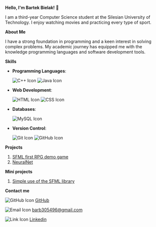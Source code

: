 **Hello, I'm Bartek Bielak!** 👋

I am a third-year Computer Science student at the Silesian University of Technology.
I enjoy watching movies and practicing every type of sport.

**About Me**

I have a strong foundation in programming and a keen interest in solving complex problems. 
My academic journey has equipped me with the knowledge programming languages and software development tools.

**Skills**
- **Programming Languages**:

  ![C++ Icon](https://img.icons8.com/color/48/000000/c-plus-plus-logo.png)
  ![Java Icon](https://github.com/user-attachments/assets/a603c285-6098-4a6c-b7d5-63aed304efed)



- **Web Development**:

  ![HTML Icon](https://img.icons8.com/color/48/000000/html-5.png)
  ![CSS Icon](https://img.icons8.com/color/48/000000/css3.png)

- **Databases**:

  ![MySQL Icon](https://img.icons8.com/?size=60&id=QSjnrUKYMnxO&format=png&color=000000)

- **Version Control**:

  ![Git Icon](https://img.icons8.com/?size=60&id=20906&format=png&color=000000)
  ![GitHub Icon](https://img.icons8.com/?size=60&id=D5XsEXNbhkMI&format=png&color=000000)

**Projects**

1. [SFML first RPG demo game](https://github.com/bb305496/SFML_Game_Demo)
2.  [NeuralNet](https://github.com/bb305496/NeuraltNet)


**Mini projects**
1. [Simple use of the SFML library](https://github.com/bb305496/Pogoda)


**Contact me**

  ![GitHub Icon](https://img.icons8.com/?size=15&id=D5XsEXNbhkMI&format=png&color=000000)
[GitHub](https://github.com/bb305496)

  ![Email Icon](https://img.icons8.com/?size=15&id=X0mEIh0RyDdL&format=png&color=000000) 
barb305496@gmail.com

  ![Link Icon](https://img.icons8.com/?size=15&id=13930&format=png&color=000000)
[Linkedin](https://www.linkedin.com/in/bartłomiej-bielak-465408311/)

<!--
**bb305496/bb305496** is a ✨ _special_ ✨ repository because its `README.md` (this file) appears on your GitHub profile.

Here are some ideas to get you started:

- 🔭 I’m currently working on ...
- 🌱 I’m currently learning ...
- 👯 I’m looking to collaborate on ...
- 🤔 I’m looking for help with ...
- 💬 Ask me about ...
- 📫 How to reach me: ...
- 😄 Pronouns: ...
- ⚡ Fun fact: ...
-->
